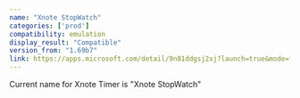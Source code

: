 ```yaml
---
name: "Xnote StopWatch"
categories: ['prod']
compatibility: emulation
display_result: "Compatible"
version_from: "1.69b7"
link: https://apps.microsoft.com/detail/9n81ddgsj2xj?launch=true&mode=full&hl=en-us&gl=in&ocid=bingwebsearch
---
```


Current name for Xnote Timer is "Xnote StopWatch" 